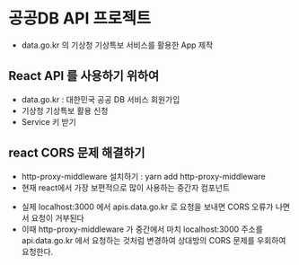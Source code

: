# 공공DB API 프로젝트

- data.go.kr 의 기상청 기상특보 서비스를 활용한 App 제작

## React API 를 사용하기 위하여

- data.go.kr : 대한민국 공공 DB 서비스 회원가입
- 기상청 기상특보 활용 신청
- Service 키 받기

## react CORS 문제 해결하기

- http-proxy-middleware 설치하기 : yarn add http-proxy-middleware
- 현재 react에서 가장 보편적으로 많이 사용하는 중간자 컴포넌트

* 실제 localhost:3000 에서 apis.data.go.kr 로 요청을 보내면 CORS 오류가 나면서 요청이 거부된다
* 이때 http-proxy-middleware 가 중간에서 마치 localhost:3000 주소를 api.data.go.kr 에서 요청하는 것처럼 변경하여 상대방의 CORS 문제를 우회하여 요청한다.
